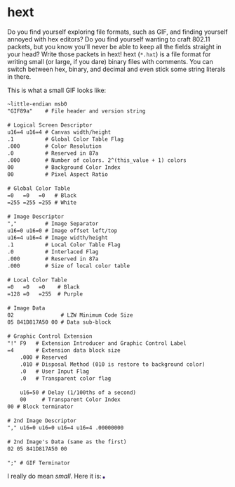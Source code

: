 # hext
Do you find yourself exploring file formats, such as GIF, and finding yourself
annoyed with hex editors? Do you find yourself wanting to craft 802.11 packets,
but you know you'll never be able to keep all the fields straight in your head?
Write those packets in hext! hext (`*.hxt`) is a file format for writing small
(or large, if you dare) binary files with comments. You can switch between hex,
binary, and decimal and even stick some string literals in there.

This is what a small GIF looks like:
```
~little-endian msb0
"GIF89a"    # File header and version string

# Logical Screen Descriptor
u16=4 u16=4 # Canvas width/height
.1          # Global Color Table Flag
.000        # Color Resolution
.0          # Reserved in 87a
.000        # Number of colors. 2^(this_value + 1) colors
00          # Background Color Index
00          # Pixel Aspect Ratio

# Global Color Table
=0   =0   =0   # Black
=255 =255 =255 # White 

# Image Descriptor
","         # Image Separator
u16=0 u16=0 # Image offset left/top
u16=4 u16=4 # Image width/height
.1          # Local Color Table Flag
.0          # Interlaced Flag
.000        # Reserved in 87a
.000        # Size of local color table

# Local Color Table
=0   =0   =0    # Black
=128 =0   =255  # Purple

# Image Data
02               # LZW Minimum Code Size
05 841D817A50 00 # Data sub-block

# Graphic Control Extension
"!" F9   # Extension Introducer and Graphic Control Label
=4       # Extension data block size
	.000 # Reserved
	.010 # Disposal Method (010 is restore to background color)
	.0   # User Input Flag
	.0   # Transparent color flag

	u16=50 # Delay (1/100ths of a second)
	00     # Transparent Color Index
00 # Block terminator

# 2nd Image Descriptor
"," u16=0 u16=0 u16=4 u16=4 .00000000

# 2nd Image's Data (same as the first)
02 05 841D817A50 00

";" # GIF Terminator
```

I really do mean *small*. Here it is:
![a very small gif](test.gif)
